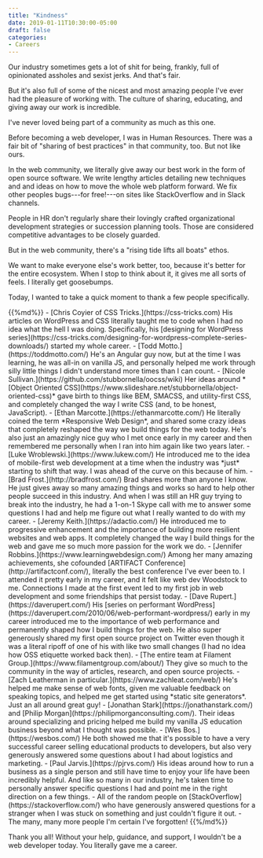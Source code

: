 ```yaml
---
title: "Kindness"
date: 2019-01-11T10:30:00-05:00
draft: false
categories:
- Careers
---
```


Our industry sometimes gets a lot of shit for being, frankly, full of opinionated assholes and sexist jerks. And that's fair.

But it's also full of some of the nicest and most amazing people I've ever had the pleasure of working with. The culture of sharing, educating, and giving away our work is incredible.

I've never loved being part of a community as much as this one.

Before becoming a web developer, I was in Human Resources. There was a fair bit of "sharing of best practices" in that community, too. But not like ours.

In the web community, we literally give away our best work in the form of open source software. We write lengthy articles detailing new techniques and and ideas on how to move the whole web platform forward. We fix other peoples bugs---for free!---on sites like StackOverflow and in Slack channels.

People in HR don't regularly share their lovingly crafted organizational development strategies or succession planning tools. Those are considered competitive advantages to be closely guarded.

But in the web community, there's a "rising tide lifts all boats" ethos.

We want to make everyone else's work better, too, because it's better for the entire ecosystem. When I stop to think about it, it gives me all sorts of feels. I literally get goosebumps.

Today, I wanted to take a quick moment to thank a few people specifically.

<div class="list-spaced">
{{%md%}}
- [Chris Coyier of CSS Tricks.](https://css-tricks.com) His articles on WordPress and CSS literally taught me to code when I had no idea what the hell I was doing. Specifically, his [designing for WordPress series](https://css-tricks.com/designing-for-wordpress-complete-series-downloads/) started my whole career.
- [Todd Motto.](https://toddmotto.com/) He's an Angular guy now, but at the time I was learning, he was all-in on vanilla JS, and personally helped me work through silly little things I didn't understand more times than I can count.
- [Nicole Sullivan.](https://github.com/stubbornella/oocss/wiki) Her ideas around *[Object Oriented CSS](https://www.slideshare.net/stubbornella/object-oriented-css)* gave birth to things like BEM, SMACSS, and utility-first CSS, and completely changed the way I write CSS (and, to be honest, JavaScript).
- [Ethan Marcotte.](https://ethanmarcotte.com/) He literally coined the term *Responsive Web Design*, and shared some crazy ideas that completely reshaped the way we build things for the web today. He's also just an amazingly nice guy who I met once early in my career and then remembered me personally when I ran into him again like two years later.
- [Luke Wroblewski.](https://www.lukew.com/) He introduced me to the idea of mobile-first web development at a time when the industry was *just* starting to shift that way. I was ahead of the curve on this because of him.
- [Brad Frost.](http://bradfrost.com/) Brad shares more than anyone I know. He just gives away so many amazing things and works so hard to help other people succeed in this industry. And when I was still an HR guy trying to break into the industry, he had a 1-on-1 Skype call with me to answer some questions I had and help me figure out what I really wanted to do with my career.
- [Jeremy Keith.](https://adactio.com/) He introduced me to progressive enhancement and the importance of building more resilient websites and web apps. It completely changed the way I build things for the web and gave me so much more passion for the work we do.
- [Jennifer Robbins.](https://www.learningwebdesign.com/) Among her many amazing achievements, she cofounded [ARTIFACT Conference](http://artifactconf.com/), literally the best conference I've ever been to. I attended it pretty early in my career, and it felt like web dev Woodstock to me. Connections I made at the first event led to my first job in web development and some friendships that persist today.
- [Dave Rupert.](https://daverupert.com/) His [series on performant WordPress](https://daverupert.com/2010/06/web-performant-wordpress/) early in my career introduced me to the importance of web performance and permanently shaped how I build things for the web. He also super generously shared my first open source project on Twitter even though it was a literal ripoff of one of his with like two small changes (I had no idea how OSS etiquette worked back then).
- [The entire team at Filament Group.](https://www.filamentgroup.com/about/) They give so much to the community in the way of articles, research, and open source projects.
- [Zach Leatherman in particular.](https://www.zachleat.com/web/) He's helped me make sense of web fonts, given me valuable feedback on speaking topics, and helped me get started using *static site generators*. Just an all around great guy!
- [Jonathan Stark](https://jonathanstark.com/) and [Philip Morgan](https://philipmorganconsulting.com/). Their ideas around specializing and pricing helped me build my vanilla JS education business beyond what I thought was possible.
- [Wes Bos.](https://wesbos.com/) He both showed me that it's possible to have a very successful career selling educational products to developers, but also very generously answered some questions about I had about logistics and marketing.
- [Paul Jarvis.](https://pjrvs.com/) His ideas around how to run a business as a single person and still have time to enjoy your life have been incredibly helpful. And like so many in our industry, he's taken time to personally answer specific questions I had and point me in the right direction on a few things.
- All of the random people on [StackOverflow](https://stackoverflow.com/) who have generously answered questions for a stranger when I was stuck on something and just couldn't figure it out.
- The many, many more people I'm certain I've forgotten!
{{%/md%}}
</div>

Thank you all! Without your help, guidance, and support, I wouldn't be a web developer today. You literally gave me a career.